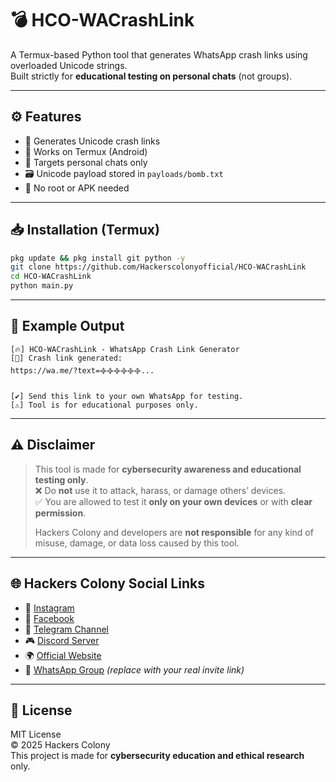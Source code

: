 # 💣 HCO-WACrashLink

A Termux-based Python tool that generates WhatsApp crash links using overloaded Unicode strings.  
Built strictly for **educational testing on personal chats** (not groups).

---

## ⚙️ Features

- 🔗 Generates Unicode crash links
- 📱 Works on Termux (Android)
- 🧪 Targets personal chats only
- 🗃️ Unicode payload stored in `payloads/bomb.txt`
- 🚫 No root or APK needed

---

## 📥 Installation (Termux)

```bash
pkg update && pkg install git python -y
git clone https://github.com/Hackerscolonyofficial/HCO-WACrashLink
cd HCO-WACrashLink
python main.py
```

---

## 📎 Example Output

```
[🔥] HCO-WACrashLink - WhatsApp Crash Link Generator
[📎] Crash link generated:
https://wa.me/?text=࿇࿇࿇࿇࿇࿇...

[✔️] Send this link to your own WhatsApp for testing.
[⚠️] Tool is for educational purposes only.
```

---

## ⚠️ Disclaimer

> This tool is made for **cybersecurity awareness and educational testing only**.  
> ❌ Do **not** use it to attack, harass, or damage others’ devices.  
> ✅ You are allowed to test it **only on your own devices** or with **clear permission**.  
>  
> Hackers Colony and developers are **not responsible** for any kind of misuse, damage, or data loss caused by this tool.

---

## 🌐 Hackers Colony Social Links

- 📸 [Instagram](https://www.instagram.com/hackers_colony_official)  
- 📘 [Facebook](https://www.facebook.com/share/1AY25it2Em/)  
- 💬 [Telegram Channel](https://t.me/hackersColony)  
- 🎮 [Discord Server](https://discord.gg/Xpq9nCGD)  
- 🌍 [Official Website](https://hackerscolonyofficial.blogspot.com/?m=1)  
- 📱 [WhatsApp Group](https://wa.me/yourgroupinvite) *(replace with your real invite link)*  

---

## 📄 License

MIT License  
© 2025 Hackers Colony  
This project is made for **cybersecurity education and ethical research** only.
